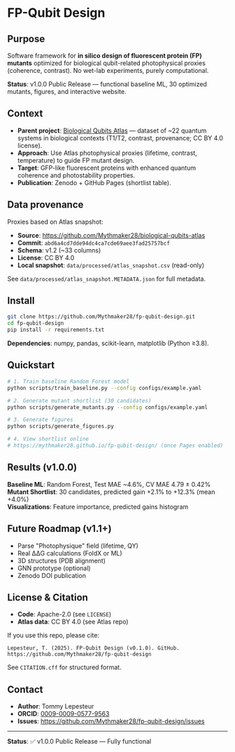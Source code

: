 # FP-Qubit Design

## Purpose

Software framework for **in silico design of fluorescent protein (FP) mutants** optimized for biological qubit-related photophysical proxies (coherence, contrast). No wet-lab experiments, purely computational.

**Status**: v1.0.0 Public Release — functional baseline ML, 30 optimized mutants, figures, and interactive website.

## Context

- **Parent project**: [Biological Qubits Atlas](https://github.com/Mythmaker28/biological-qubits-atlas) — dataset of ~22 quantum systems in biological contexts (T1/T2, contrast, provenance; CC BY 4.0 license).
- **Approach**: Use Atlas photophysical proxies (lifetime, contrast, temperature) to guide FP mutant design.
- **Target**: GFP-like fluorescent proteins with enhanced quantum coherence and photostability properties.
- **Publication**: Zenodo + GitHub Pages (shortlist table).

## Data provenance

Proxies based on Atlas snapshot:
- **Source**: https://github.com/Mythmaker28/biological-qubits-atlas
- **Commit**: `abd6a4cd7dde94dc4ca7cde69aee3fad25757bcf`
- **Schema**: v1.2 (~33 columns)
- **License**: CC BY 4.0
- **Local snapshot**: `data/processed/atlas_snapshot.csv` (read-only)

See `data/processed/atlas_snapshot.METADATA.json` for full metadata.

## Install

```bash
git clone https://github.com/Mythmaker28/fp-qubit-design.git
cd fp-qubit-design
pip install -r requirements.txt
```

**Dependencies**: numpy, pandas, scikit-learn, matplotlib (Python ≥3.8).

## Quickstart

```bash
# 1. Train baseline Random Forest model
python scripts/train_baseline.py --config configs/example.yaml

# 2. Generate mutant shortlist (30 candidates)
python scripts/generate_mutants.py --config configs/example.yaml

# 3. Generate figures
python scripts/generate_figures.py

# 4. View shortlist online
# https://mythmaker28.github.io/fp-qubit-design/ (once Pages enabled)
```

## Results (v1.0.0)

**Baseline ML**: Random Forest, Test MAE ~4.6%, CV MAE 4.79 ± 0.42%  
**Mutant Shortlist**: 30 candidates, predicted gain +2.1% to +12.3% (mean +4.0%)  
**Visualizations**: Feature importance, predicted gains histogram  

## Future Roadmap (v1.1+)

- Parse "Photophysique" field (lifetime, QY)
- Real ΔΔG calculations (FoldX or ML)
- 3D structures (PDB alignment)
- GNN prototype (optional)
- Zenodo DOI publication

## License & Citation

- **Code**: Apache-2.0 (see `LICENSE`)
- **Atlas data**: CC BY 4.0 (see Atlas repo)

If you use this repo, please cite:

```
Lepesteur, T. (2025). FP-Qubit Design (v0.1.0). GitHub. https://github.com/Mythmaker28/fp-qubit-design
```

See `CITATION.cff` for structured format.

## Contact

- **Author**: Tommy Lepesteur
- **ORCID**: [0009-0009-0577-9563](https://orcid.org/0009-0009-0577-9563)
- **Issues**: https://github.com/Mythmaker28/fp-qubit-design/issues

---

**Status**: ✅ v1.0.0 Public Release — Fully functional


